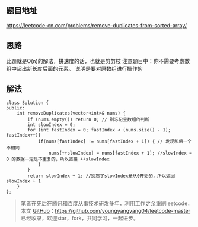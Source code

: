 ## 题目地址 
https://leetcode-cn.com/problems/remove-duplicates-from-sorted-array/

## 思路 

此题就是O(n)的解法，拼速度的话，也就是剪剪枝
注意题目中：你不需要考虑数组中超出新长度后面的元素。 说明是要对原数组进行操作的

## 解法 


```
class Solution {
public:
    int removeDuplicates(vector<int>& nums) {
        if (nums.empty()) return 0; // 别忘记空数组的判断
        int slowIndex = 0;
        for (int fastIndex = 0; fastIndex < (nums.size() - 1); fastIndex++){
            if(nums[fastIndex] != nums[fastIndex + 1]) { // 发现和后一个不相同
                nums[++slowIndex] = nums[fastIndex + 1]; //slowIndex = 0 的数据一定是不重复的，所以直接 ++slowIndex
            }
        }
        return slowIndex + 1; //别忘了slowIndex是从0开始的，所以返回slowIndex + 1
    }
};
```
> 笔者在先后在腾讯和百度从事技术研发多年，利用工作之余重刷leetcode，本文  [GitHub](https://github.com/youngyangyang04/leetcode-master )：https://github.com/youngyangyang04/leetcode-master 已经收录，欢迎star，fork，共同学习，一起进步。

